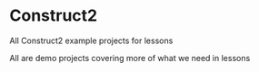 # Construct2
All Construct2 example projects for lessons

All are demo projects covering more of what we need in lessons
